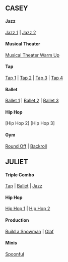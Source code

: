 ## CASEY

#### Jazz
[Jazz 1](https://www.youtube.com/watch?v=NGYRrmHAePo&feature=youtu.be) | 
[Jazz 2](https://www.youtube.com/watch?v=RUau6VWL-fY&feature=youtu.be)

#### Musical Theater
[Musical Theater Warm Up](https://www.youtube.com/watch?v=UhC0o9Qr0Nw&feature=youtu.be)

#### Tap
[Tap 1](https://www.youtube.com/watch?v=Rg9P9zHdevs&feature=youtu.be) | 
[Tap 2](https://www.youtube.com/watch?v=99gCo7VCReI&feature=youtu.be) | 
[Tap 3](https://www.youtube.com/watch?v=Gr9ENcoe_80&feature=youtu.be) | 
[Tap 4](https://www.youtube.com/watch?v=cTtJwS_mEEs)

#### Ballet
[Ballet 1](https://www.youtube.com/watch?v=8uprAqm9kQQ&feature=youtu.be) | 
[Ballet 2](https://www.youtube.com/watch?v=rY4HUBo4r84&feature=youtu.be) | 
[Ballet 3](https://www.youtube.com/watch?v=88ppPSssJIg&feature=youtu.be)

#### Hip Hop
[Hip Hop 2]
[Hip Hop 3]

#### Gym
[Round Off](https://www.youtube.com/watch?v=CEWcIoH6rVo&feature=youtu.be) | 
[Backroll](https://www.youtube.com/watch?v=HhiyVA7aXSI&feature=youtu.be)

## JULIET

#### Triple Combo
[Tap](https://youtu.be/8fp2qCNjTPs) | 
[Ballet](https://youtu.be/NJQfq6gauAY) |
[Jazz](https://youtu.be/bMXSUvtXMj4)

#### Hip Hop
[Hip Hop 1](https://www.youtube.com/watch?v=GPDZ4SQ4xyo&feature=youtu.be) | 
[Hip Hop 2](https://www.youtube.com/watch?v=nGNjNi9DwYk&feature=youtu.be)

#### Production
[Build a Snowman](https://www.youtube.com/watch?v=hxbizu9J_P0&feature=youtu.be) | 
[Olaf](https://www.youtube.com/watch?v=O8ajrSeXBEY&feature=youtu.be)

#### Minis
[Spoonful](https://www.youtube.com/watch?v=tqrPwaTUIyA)

